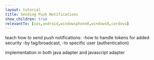 ```yaml
---
layout: tutorial
title: Sending Push Notifications
show_children: true
relevantTo: [ios,android,windowsphone8,windows8,cordova]
---
```

teach how to send push notifications: 
-how to handle tokens for added security
-by tag/broadcast, 
-to specific user (authentication)

implementation in both java adapter and javascript adapter